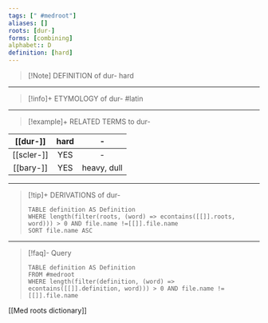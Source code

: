 ```yaml
---
tags: [" #medroot"]
aliases: []
roots: [dur-]
forms: [combining]
alphabet:: D
definition: [hard]
---
```

>[!Note] DEFINITION of dur-
>hard
_____
>[!info]+ ETYMOLOGY of dur-
>#latin
_____
>[!example]+ RELATED TERMS to dur-
>
|  [[dur-]]  | hard |  -  |
|:----------:|:----:|:---:|
| [[scler-]] | YES  |  -  |
| [[bary-]]  | YES  | heavy, dull    |
_____
>[!tip]+ DERIVATIONS of dur-
>```dataview
>TABLE definition AS Definition 
>WHERE length(filter(roots, (word) => econtains([[]].roots, word))) > 0 AND file.name !=[[]].file.name
>SORT file.name ASC
>```
___
>[!faq]- Query
>```dataview
>TABLE definition AS Definition
>FROM #medroot
>WHERE length(filter(definition, (word) => econtains([[]].definition, word))) > 0 AND file.name != [[]].file.name
>```

[[Med roots dictionary]]


